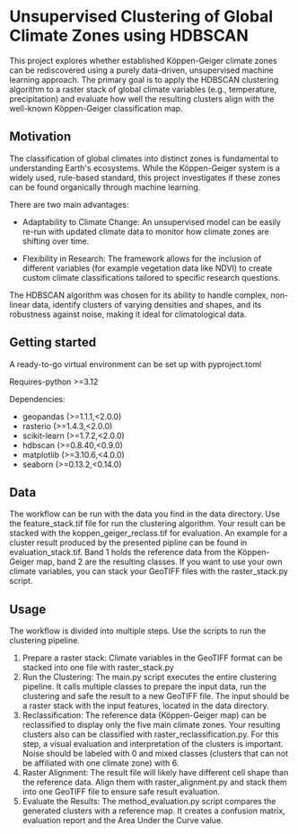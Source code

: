 # Unsupervised Clustering of Global Climate Zones using HDBSCAN
This project explores whether established Köppen-Geiger 
climate zones can be rediscovered using a purely data-driven, 
unsupervised machine learning approach. 
The primary goal is to apply the HDBSCAN clustering algorithm 
to a raster stack of global climate variables (e.g., temperature, precipitation) 
and evaluate how well the resulting clusters align with the well-known Köppen-Geiger 
classification map.

## Motivation
The classification of global climates into distinct zones is fundamental to understanding 
Earth's ecosystems. While the Köppen-Geiger system is a widely used, rule-based standard, 
this project investigates if these zones can be found organically through machine learning.

There are two main advantages:

- Adaptability to Climate Change: An unsupervised model can be easily re-run with updated 
climate data to monitor how climate zones are shifting over time.

- Flexibility in Research: The framework allows for the inclusion of different variables 
(for example vegetation data like NDVI) to create custom climate classifications tailored to 
specific research questions.

The HDBSCAN algorithm was chosen for its ability to handle complex, non-linear data, identify 
clusters of varying densities and shapes, and its robustness against noise, making it ideal for 
climatological data.

## Getting started
A ready-to-go virtual environment can be set up with pyproject.toml

Requires-python >=3.12

Dependencies:
- geopandas (>=1.1.1,<2.0.0)
- rasterio (>=1.4.3,<2.0.0)
- scikit-learn (>=1.7.2,<2.0.0)
- hdbscan (>=0.8.40,<0.9.0)
- matplotlib (>=3.10.6,<4.0.0)
- seaborn (>=0.13.2,<0.14.0)

## Data
The workflow can be run with the data you find in the data directory.
Use the feature_stack.tif file for run the clustering algorithm.
Your result can be stacked with the koppen_geiger_reclass.tif for evaluation.
An example for a cluster result produced by the presented pipline can be found 
in evaluation_stack.tif. Band 1 holds the reference data from the Köppen-Geiger map,
band 2 are the resulting classes.
If you want to use your own climate variables, you can stack your GeoTIFF files
with the raster_stack.py script.

## Usage
The workflow is divided into multiple steps. Use the scripts to run the clustering pipeline.
1. Prepare a raster stack: Climate variables in the GeoTIFF format can be stacked into one file with 
raster_stack.py
2. Run the Clustering: The main.py script executes the entire clustering pipeline. It calls multiple
classes to prepare the input data, run the clustering and safe the result to a new GeoTIFF file.
The input should be a raster stack with the input features, located in the data directory.
3. Reclassification: The reference data (Köppen-Geiger map) can be reclassified to display only
the five main climate zones. Your resulting clusters also can be classified with raster_reclassification.py.
For this step, a visual evaluation and interpretation of the clusters is important. Noise should be
labeled with 0 and mixed classes (clusters that can not be affiliated with one climate zone) with 6.
4. Raster Alignment: The result file will likely have different cell shape than the reference data.
Align them with raster_alignment.py and stack them into one GeoTIFF file to ensure safe result evaluation. 
5. Evaluate the Results: The method_evaluation.py script compares the generated clusters with a reference map. 
It creates a confusion matrix, evaluation report and the Area Under the Curve value.